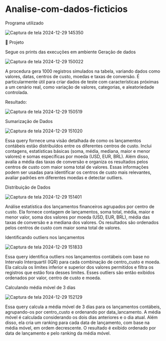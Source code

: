 # Analise-com-dados-ficticios

Programa utilizado

![Captura de tela 2024-12-29 145350](https://github.com/user-attachments/assets/54113d46-b866-42a8-ab4c-eeb5c414883c)

🏁 Projeto

Segue os prints das execuções em ambiente
Geração de dados

![Captura de tela 2024-12-29 150022](https://github.com/user-attachments/assets/3a597c0f-52ea-45ed-bea3-d66f51098790)

A procedura gera 1000 registros simulados na tabela, variando dados como valores, datas, centros de custo, moedas e taxas de conversão. É particularmente útil para criar dados de teste com características próximas a um cenário real, como variação de valores, categorias, e aleatoriedade controlada.

Resultado:

![Captura de tela 2024-12-29 150519](https://github.com/user-attachments/assets/b0f7df5c-4428-4077-9122-92a976e50cc9)

Sumarização de Dados

![Captura de tela 2024-12-29 151020](https://github.com/user-attachments/assets/d8f03337-4a71-4fad-93e4-082342cf77be)

Essa query fornece uma visão detalhada de como os lançamentos contábeis estão distribuídos entre os diferentes centros de custo. Inclui contagens, estatísticas básicas (soma, média, mediana, maior e menor valores) e somas específicas por moeda (USD, EUR, BRL). Além disso, avalia a média das taxas de conversão e organiza os resultados pelos centros de custo com maior soma total de valores.
Essas informações podem ser usadas para identificar os centros de custo mais relevantes, avaliar padrões em diferentes moedas e detectar outliers.

Distribuição de Dados

![Captura de tela 2024-12-29 151401](https://github.com/user-attachments/assets/e6b0b06d-7360-4e05-9653-f33a49557f5a)

Análise estatística dos lançamentos financeiros agrupados por centro de custo. Ela fornece contagem de lançamentos, soma total, média, maior e menor valor, soma dos valores por moeda (USD, EUR, BRL), média das taxas de conversão e a mediana dos valores. Os resultados são ordenados pelos centros de custo com maior soma total de valores.

Identificando outliers nos lançamentos

![Captura de tela 2024-12-29 151833](https://github.com/user-attachments/assets/e62aeca4-aef7-4f41-99ce-b9e4631b33ff)

Essa query identifica outliers nos lançamentos contábeis com base no Intervalo Interquartil (IQR) para cada combinação de centro_custo e moeda. Ela calcula os limites inferior e superior dos valores permitidos e filtra os registros que estão fora desses limites. Esses outliers são então exibidos ordenados por valor, centro de custo e moeda.

Calculando média móvel de 3 dias

![Captura de tela 2024-12-29 152129](https://github.com/user-attachments/assets/76d11344-6e32-445d-88c8-94a7c1eff439)

Essa query calcula a média móvel de 3 dias para os lançamentos contábeis, agrupando-os por centro_custo e ordenando por data_lancamento. A média móvel é calculada considerando os dois dias anteriores e o dia atual. Além disso, ela cria um ranking para cada data de lançamento, com base na média móvel, em ordem decrescente. O resultado é exibido ordenado por data de lançamento e pelo ranking da média móvel.
